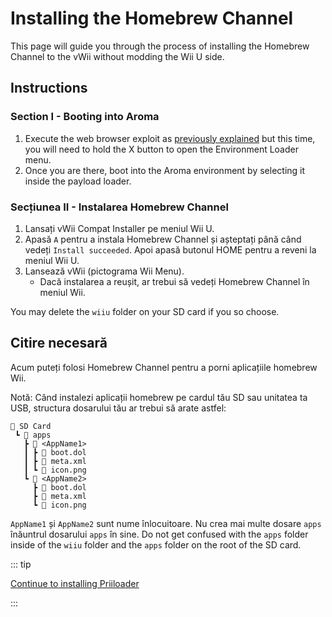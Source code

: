 # Installing the Homebrew Channel

This page will guide you through the process of installing the Homebrew Channel to the vWii without modding the Wii U side.

## Instructions

### Section I - Booting into Aroma

1. Execute the web browser exploit as [previously explained](wiiu-nand-dumper) but this time, you will need to hold the X button to open the Environment Loader menu.
2. Once you are there, boot into the Aroma environment by selecting it inside the payload loader.

### Secțiunea II - Instalarea Homebrew Channel

1. Lansați vWii Compat Installer pe meniul Wii U.
2. Apasă `A` pentru a instala Homebrew Channel și așteptați până când vedeți `Install succeeded`. Apoi apasă butonul HOME pentru a reveni la meniul Wii U.
3. Lansează vWii (pictograma Wii Menu).
   - Dacă instalarea a reușit, ar trebui să vedeți Homebrew Channel în meniul Wii.

You may delete the `wiiu` folder on your SD card if you so choose.

## Citire necesară

Acum puteți folosi Homebrew Channel pentru a porni aplicațiile homebrew Wii.

Notă: Când instalezi aplicații homebrew pe cardul tău SD sau unitatea ta USB, structura dosarului tău ar trebui să arate astfel:

```
💾 SD Card
 ┗ 📁 apps
   ┣ 📁 <AppName1>
   ┃ ┣ 📄 boot.dol
   ┃ ┣ 📄 meta.xml
   ┃ ┗ 📄 icon.png
   ┗ 📁 <AppName2>
     ┣ 📄 boot.dol
     ┣ 📄 meta.xml
     ┗ 📄 icon.png
```

`AppName1` și `AppName2` sunt nume înlocuitoare. Nu crea mai multe dosare `apps` înăuntrul dosarului `apps` în sine.
Do not get confused with the `apps` folder inside of the `wiiu` folder and the `apps` folder on the root of the SD card.

::: tip

[Continue to installing Priiloader](priiloader)

:::
